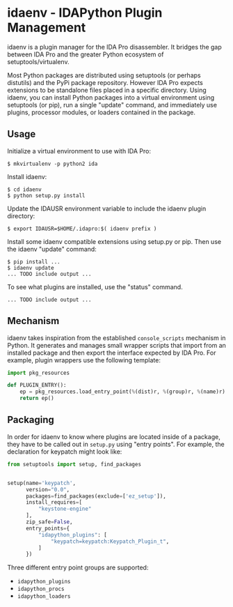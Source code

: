 # idaenv - IDAPython Plugin Management

idaenv is a plugin manager for the IDA Pro disassembler. It bridges the gap
between IDA Pro and the greater Python ecosystem of setuptools/virtualenv.

Most Python packages are distributed using setuptools (or perhaps distutils) and
the PyPi package repository. However IDA Pro expects extensions to be standalone
files placed in a specific directory. Using idaenv, you can install Python
packages into a virtual environment using setuptools (or pip), run a single
"update" command, and immediately use plugins, processor modules, or loaders
contained in the package.

## Usage

Initialize a virtual environment to use with IDA Pro:

    $ mkvirtualenv -p python2 ida

Install idaenv:

    $ cd idaenv
    $ python setup.py install

Update the IDAUSR environment variable to include the idaenv plugin directory:

    $ export IDAUSR=$HOME/.idapro:$( idaenv prefix )

Install some idaenv compatible extensions using setup.py or pip. Then use the
idaenv "update" command:

    $ pip install ...
    $ idaenv update
    ... TODO include output ...

To see what plugins are installed, use the "status" command.

    ... TODO include output ...

## Mechanism

idaenv takes inspiration from the established `console_scripts` mechanism in
Python. It generates and manages small wrapper scripts that import from an
installed package and then export the interface expected by IDA Pro. For
example, plugin wrappers use the following template:

```python
import pkg_resources

def PLUGIN_ENTRY():
    ep = pkg_resources.load_entry_point(%(dist)r, %(group)r, %(name)r)
    return ep()
```

## Packaging

In order for idaenv to know where plugins are located inside of a package, they
have to be called out in `setup.py` using "entry points". For example, the
declaration for keypatch might look like:

```python
from setuptools import setup, find_packages


setup(name='keypatch',
      version="0.0",
      packages=find_packages(exclude=['ez_setup']),
      install_requires=[
          "keystone-engine"
      ],
      zip_safe=False,
      entry_points={
          "idapython_plugins": [
              "keypatch=keypatch:Keypatch_Plugin_t",
          ]
      })
```

Three different entry point groups are supported:

- `idapython_plugins`
- `idapython_procs`
- `idapython_loaders`

